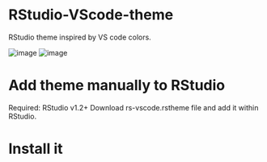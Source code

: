 # RStudio-VScode-theme
RStudio theme inspired by VS code colors.

![image](https://user-images.githubusercontent.com/63495216/110652882-0fdee500-81bd-11eb-873e-1aeba30bb95a.png)
![image](https://user-images.githubusercontent.com/63495216/110653075-3d2b9300-81bd-11eb-9d56-ba8d2e7aaabe.png)


# Add theme manually to RStudio
Required: RStudio v1.2+
Download rs-vscode.rstheme file and add it within RStudio.

# Install it



